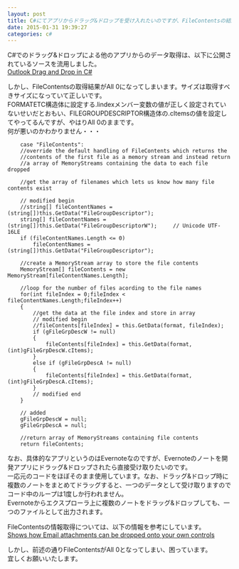 ```yaml
---
layout: post
title: C#にてアプリからドラッグ&ドロップを受け入れたいのですが、FileContentsの結果がAll 0になってしまいます。
date: 2015-01-31 19:39:27
categories: c#
---
```

<!-- {% raw %} -->
<p>C#でのドラッグ&amp;ドロップによる他のアプリからのデータ取得は、以下に公開されているソースを流用しました。<br>
<a href="http://www.codeproject.com/Articles/28209/Outlook-Drag-and-Drop-in-C" rel="nofollow">Outlook Drag and Drop in C#</a></p>

<p>しかし、FileContentsの取得結果がAll 0になってしまいます。サイズは取得すべきサイズになっていて正しいです。<br>
FORMATETC構造体に設定する.lindexメンバー変数の値が正しく設定されていないせいだとおもい、FILEGROUPDESCRIPTOR構造体の.cItemsの値を設定してやってるんですが、やはりAll 0のままです。<br>
何が悪いのかわかりません・・・</p>

<pre><code>    case "FileContents":
    //override the default handling of FileContents which returns the
    //contents of the first file as a memory stream and instead return
    //a array of MemoryStreams containing the data to each file dropped

    //get the array of filenames which lets us know how many file contents exist

    // modified begin
    //string[] fileContentNames = (string[])this.GetData("FileGroupDescriptor");
    string[] fileContentNames = (string[])this.GetData("FileGroupDescriptorW");     // Unicode UTF-16LE
    if (fileContentNames.Length &lt;= 0)
        fileContentNames = (string[])this.GetData("FileGroupDescriptor");

    //create a MemoryStream array to store the file contents
    MemoryStream[] fileContents = new MemoryStream[fileContentNames.Length];

    //loop for the number of files acording to the file names
    for(int fileIndex = 0;fileIndex &lt; fileContentNames.Length;fileIndex++)
    {
        //get the data at the file index and store in array
        // modified begin
        //fileContents[fileIndex] = this.GetData(format, fileIndex);
        if (gFileGrpDescW != null)
        {
            fileContents[fileIndex] = this.GetData(format, (int)gFileGrpDescW.cItems);
        }
        else if (gFileGrpDescA != null)
        {
            fileContents[fileIndex] = this.GetData(format, (int)gFileGrpDescA.cItems);
        }
        // modified end
    }

    // added
    gFileGrpDescW = null;
    gFileGrpDescA = null;

    //return array of MemoryStreams containing file contents
    return fileContents;
</code></pre>

<p>なお、具体的なアプリというのはEvernoteなのですが、Evernoteのノートを開発アプリにドラッグ&amp;ドロップされたら直接受け取りたいのです。<br>
一応元のコードをほぼそのまま使用しています。なお、ドラッグ&amp;ドロップ時に複数のノートをまとめてドラッグすると、一つのデータとして受け取りますのでコード中のループは1度しか行われません。<br>
Evernoteからエクスプローラ上に複数のノートをドラッグ&amp;ドロップしても、一つのファイルとして出力されます。</p>

<p>FileContentsの情報取得については、以下の情報を参考にしています。<br>
<a href="http://www.codeguru.com/cpp/i-n/internet/email/article.php/c3381/Handling-Drag-and-Drop-of-Email-Attachments.htm" rel="nofollow">Shows how Email attachments can be dropped onto your own controls</a></p>

<p>しかし、前述の通りFileContentsがAll 0となってしまい、困っています。<br>
宜しくお願いいたします。</p>
<!-- {% endraw %} -->
